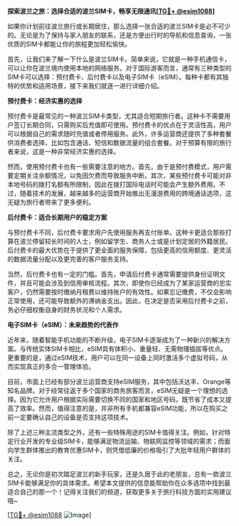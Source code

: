 **探索波兰之旅：选择合适的波兰SIM卡，畅享无限通讯[[TG💪+ @esim1088](https://t.me/s/esim1088)]**

如果你计划前往波兰旅行或长期居住，那么选择一张合适的波兰SIM卡是必不可少的。无论是为了保持与家人朋友的联系，还是方便出行时的导航和信息查询，一张优质的SIM卡都能让你的旅程更加轻松愉快。

首先，让我们来了解一下什么是波兰SIM卡。简单来说，它就是一种手机通信卡，可以让你在波兰境内使用本地的网络服务。对于国际游客而言，通常有三种类型的SIM卡可以选择：预付费卡、后付费卡以及电子SIM卡（eSIM）。每种卡都有其独特的优势和适用场景，接下来我们就逐一进行详细介绍。

**预付费卡：经济实惠的选择**

预付费卡是最常见的一种波兰SIM卡类型，尤其适合短期旅行者。这种卡不需要用户签订长期合同，只需购买后充值即可使用。预付费卡的优点在于灵活性高，用户可以根据自己的需求随时充值或者停用服务。此外，许多运营商还提供了多种套餐供消费者选择，比如包含通话、短信和数据流量的组合套餐。对于预算有限的旅行者来说，这是一种非常经济实惠的选择。

然而，使用预付费卡也有一些需要注意的地方。首先，由于是预付费模式，用户需要定期关注余额情况，以免因欠费而导致服务中断。其次，某些预付费卡可能对非本地号码的拨打名额有所限制，因此在拨打国际电话时可能会产生额外费用。不过，随着技术的发展，越来越多的运营商开始推出无漫游费用的跨境通话选项，这无疑为旅行者带来了更多便利。

**后付费卡：适合长期用户的稳定方案**

与预付费卡不同，后付费卡要求用户先使用服务再支付账单。这种卡更适合那些打算在波兰停留较长时间的人士，例如留学生、商务人士或是计划定居的外籍居民。后付费卡的最大优势在于提供了更全面的服务保障，包括更高的信用额度、更灵活的数据流量分配以及更完善的客户服务支持。

当然，后付费卡也有一定的门槛。首先，申请后付费卡通常需要提供身份证明文件，并且可能会涉及到信用审核流程。其次，即使你已经成为了某家运营商的忠实客户，仍然需要按时缴纳月租费以维持账户的有效性。如果忘记缴费，不仅会影响正常使用，还可能导致额外的滞纳金支出。因此，在决定是否采用后付费卡之前，务必仔细权衡自身的财务状况和个人需求。

**电子SIM卡（eSIM）：未来趋势的代表作**

近年来，随着智能手机功能的不断升级，电子SIM卡逐渐成为了一种新兴的解决方案。与传统实体SIM卡相比，eSIM具有体积小、重量轻、无需物理插拔等优点。更重要的是，通过eSIM技术，用户可以在同一设备上同时激活多个虚拟号码，从而实现真正的多合一管理体验。

目前，市面上已经有部分波兰运营商支持eSIM服务，其中包括沃达丰、Orange等知名品牌。对于经常往返于多个国家的商务旅客而言，eSIM无疑是一个理想的选择。因为它允许用户根据实际需要切换不同的国家和地区号码，既节省了成本又提高了效率。然而，值得注意的是，并非所有手机都兼容eSIM功能，所以在购买之前一定要确认自己的设备是否支持这项技术。

除了上述三种主流类型之外，还有一些特殊用途的SIM卡值得关注。例如，针对特定行业开发的专业级SIM卡，能够满足物流运输、物联网监控等领域的需求；而面向学生群体推出的教育优惠SIM卡，则凭借低廉的价格吸引了大批年轻用户群体的关注。

总之，无论你是初次踏足波兰的新手玩家，还是久居于此的老朋友，总有一款波兰SIM卡能够满足你的具体需求。希望本文提供的信息能帮助你在众多选项中找到最适合自己的那一个！记得关注我们的频道，获取更多关于旅行科技方面的实用建议哦~

[[TG💪+ @esim1088](https://t.me/s/esim1088) ![Image](https://i.postimg.cc/4NQfJmqS/Snipaste-2025-05-13-00-14-12.png)]